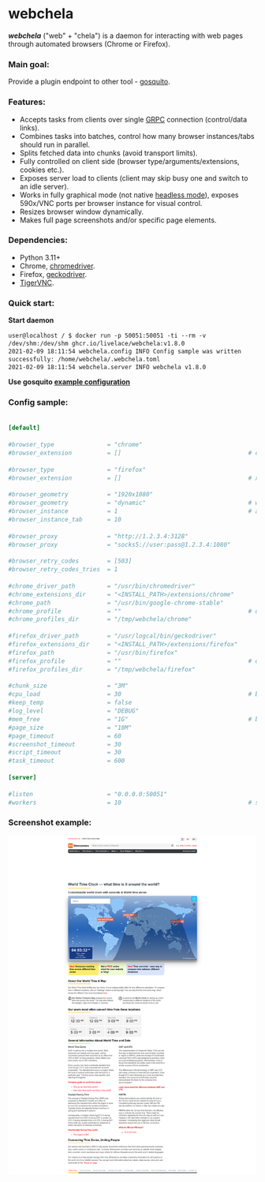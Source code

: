 # webchela


***webchela*** ("web" + "chela") is a daemon for interacting with web pages through automated browsers (Chrome or Firefox). 

### Main goal:

Provide a plugin endpoint to other tool - [gosquito](https://github.com/livelace/gosquito). 

### Features:

* Accepts tasks from clients over single [GRPC](https://grpc.io/) connection (control/data links). 
* Combines tasks into batches, control how many browser instances/tabs should run in parallel.
* Splits fetched data into chunks (avoid transport limits).
* Fully controlled on client side (browser type/arguments/extensions, cookies etc.). 
* Exposes server load to clients (client may skip busy one and switch to an idle server).
* Works in fully graphical mode (not native [headless mode](https://developer.chrome.com/docs/chromium/new-headless)), 
exposes 590x/VNC ports per browser instance for visual control.
* Resizes browser window dynamically. 
* Makes full page screenshots and/or specific page elements. 

### Dependencies:

* Python 3.11+
* Chrome, [chromedriver](https://chromedriver.chromium.org/).
* Firefox, [geckodriver](https://github.com/mozilla/geckodriver).
* [TigerVNC](https://wiki.archlinux.org/index.php/TigerVNC).

### Quick start:

**Start daemon**
```shell script
user@localhost / $ docker run -p 50051:50051 -ti --rm -v /dev/shm:/dev/shm ghcr.io/livelace/webchela:v1.8.0
2021-02-09 18:11:54 webchela.config INFO Config sample was written successfully: /home/webchela/.webchela.toml
2021-02-09 18:11:54 webchela.server INFO webchela v1.8.0
```

**Use gosquito [example configuration](https://github.com/livelace/gosquito/blob/master/docs/plugins/process/webchela.md)**

### Config sample:

```toml

[default]

#browser_type               = "chrome"
#browser_extension          = []                                    # crx files included into webchela package

#browser_type               = "firefox"
#browser_extension          = []                                    # xpi files included into webchela package

#browser_geometry           = "1920x1080"
#browser_geometry           = "dynamic"                             # window will be resized to page content
#browser_instance           = 1                                     # amount of instances will be launched in parallel
#browser_instance_tab       = 10

#browser_proxy              = "http://1.2.3.4:3128"
#browser_proxy              = "socks5://user:pass@1.2.3.4:1080"

#browser_retry_codes        = [503]
#browser_retry_codes_tries  = 1

#chrome_driver_path         = "/usr/bin/chromedriver"
#chrome_extensions_dir      = "<INSTALL_PATH>/extensions/chrome"
#chrome_path                = "/usr/bin/google-chrome-stable"
#chrome_profile             = ""                                    # only one browser instance at time if set
#chrome_profiles_dir        = "/tmp/webchela/chrome"

#firefox_driver_path        = "/usr/logcal/bin/geckodriver"
#firefox_extensions_dir     = "<INSTALL_PATH>/extensions/firefox"
#firefox_path               = "/usr/bin/firefox"
#firefox_profile            = ""                                    # only one browser instance at time if set
#firefox_profiles_dir       = "/tmp/webchela/firefox"

#chunk_size                 = "3M"
#cpu_load                   = 30                                    # browser is a heavy thing, be careful with limits
#keep_temp                  = false
#log_level                  = "DEBUG"
#mem_free                   = "1G"                                  # browser is a heavy thing, be careful with limits
#page_size                  = "10M"
#page_timeout               = 60
#screenshot_timeout         = 30
#script_timeout             = 30
#task_timeout               = 600

[server]

#listen                     = "0.0.0.0:50051"
#workers                    = 10                                    # set a lower value if you experiencing issues

```

### Screenshot example:

![main](assets/worldclock.png)
